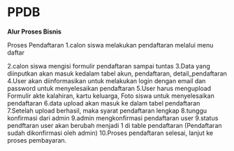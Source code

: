 # PPDB
**Alur Proses Bisnis**

Proses Pendaftaran
1.calon siswa melakukan pendaftaran melalui menu daftar

2.calon siswa mengisi formulir pendaftaran sampai tuntas
3.Data yang diinputkan akan masuk kedalam tabel akun, pendaftaran, detail_pendaftaran
4.User akan diinformasikan untuk melakukan login dengan email dan password untuk menyelesaikan pendaftaran
5.User harus mengupload Formulir akte kalahiran, kartu keluarga, Foto siswa untuk menyelesaikan pendaftaran
6.data upload akan masuk ke dalam tabel pendaftaran
7.Setelah upload berhasil, maka syarat pendaftaran lengkap
8.tunggu konfirmasi dari admin
9.admin mengkonfirmasi pendaftaran user
9.status pendftaran user akan berubah menjadi 1 di table pendaftaran (Pendaftaran sudah dikonfirmasi oleh admin)
10.Proses pendaftaran selesai, lanjut ke proses pembayaran.
